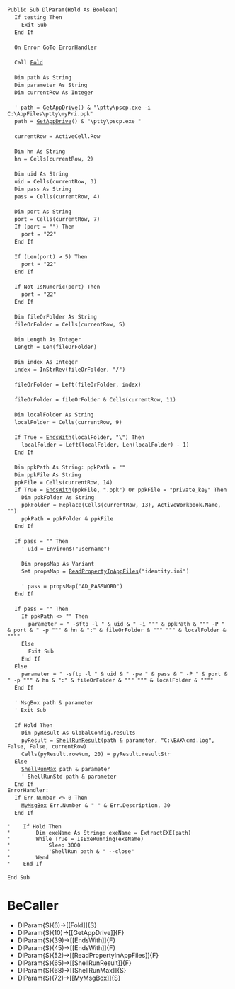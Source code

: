 &nbsp;  &nbsp;  &nbsp;  &nbsp;  
`Public Sub DlParam(Hold As Boolean)`  
&nbsp;&nbsp;&nbsp;&nbsp;`If testing Then`  
&nbsp;&nbsp;&nbsp;&nbsp;&nbsp;&nbsp;&nbsp;&nbsp;`Exit Sub`  
&nbsp;&nbsp;&nbsp;&nbsp;`End If`  
&nbsp;  &nbsp;  &nbsp;  &nbsp;  
&nbsp;&nbsp;&nbsp;&nbsp;`On Error GoTo ErrorHandler`  
&nbsp;  &nbsp;  &nbsp;  &nbsp;  
&nbsp;&nbsp;&nbsp;&nbsp;`Call `[`Fold`](Fold)  
&nbsp;  &nbsp;  &nbsp;  &nbsp;  
&nbsp;&nbsp;&nbsp;&nbsp;`Dim path As String`  
&nbsp;&nbsp;&nbsp;&nbsp;`Dim parameter As String`  
&nbsp;&nbsp;&nbsp;&nbsp;`Dim currentRow As Integer`  
&nbsp;  &nbsp;  &nbsp;  &nbsp;  
&nbsp;&nbsp;&nbsp;&nbsp;`' path = `[`GetAppDrive`](GetAppDrive)`() & "\ptty\pscp.exe -i C:\AppFiles\ptty\myPri.ppk"`  
&nbsp;&nbsp;&nbsp;&nbsp;`path = `[`GetAppDrive`](GetAppDrive)`() & "\ptty\pscp.exe "`  
&nbsp;  &nbsp;  &nbsp;  &nbsp;  
&nbsp;&nbsp;&nbsp;&nbsp;`currentRow = ActiveCell.Row`  
&nbsp;  &nbsp;  &nbsp;  &nbsp;  
&nbsp;&nbsp;&nbsp;&nbsp;`Dim hn As String`  
&nbsp;&nbsp;&nbsp;&nbsp;`hn = Cells(currentRow, 2)`  
&nbsp;  &nbsp;  &nbsp;  &nbsp;  
&nbsp;&nbsp;&nbsp;&nbsp;`Dim uid As String`  
&nbsp;&nbsp;&nbsp;&nbsp;`uid = Cells(currentRow, 3)`  
&nbsp;&nbsp;&nbsp;&nbsp;`Dim pass As String`  
&nbsp;&nbsp;&nbsp;&nbsp;`pass = Cells(currentRow, 4)`  
&nbsp;  &nbsp;  &nbsp;  &nbsp;  
&nbsp;&nbsp;&nbsp;&nbsp;`Dim port As String`  
&nbsp;&nbsp;&nbsp;&nbsp;`port = Cells(currentRow, 7)`  
&nbsp;&nbsp;&nbsp;&nbsp;`If (port = "") Then`  
&nbsp;&nbsp;&nbsp;&nbsp;&nbsp;&nbsp;&nbsp;&nbsp;`port = "22"`  
&nbsp;&nbsp;&nbsp;&nbsp;`End If`  
&nbsp;  &nbsp;  &nbsp;  &nbsp;  
&nbsp;&nbsp;&nbsp;&nbsp;`If (Len(port) > 5) Then`  
&nbsp;&nbsp;&nbsp;&nbsp;&nbsp;&nbsp;&nbsp;&nbsp;`port = "22"`  
&nbsp;&nbsp;&nbsp;&nbsp;`End If`  
&nbsp;  &nbsp;  &nbsp;  &nbsp;  
&nbsp;&nbsp;&nbsp;&nbsp;`If Not IsNumeric(port) Then`  
&nbsp;&nbsp;&nbsp;&nbsp;&nbsp;&nbsp;&nbsp;&nbsp;`port = "22"`  
&nbsp;&nbsp;&nbsp;&nbsp;`End If`  
&nbsp;  &nbsp;  &nbsp;  &nbsp;  
&nbsp;&nbsp;&nbsp;&nbsp;`Dim fileOrFolder As String`  
&nbsp;&nbsp;&nbsp;&nbsp;`fileOrFolder = Cells(currentRow, 5)`  
&nbsp;  &nbsp;  &nbsp;  &nbsp;  
&nbsp;&nbsp;&nbsp;&nbsp;`Dim Length As Integer`  
&nbsp;&nbsp;&nbsp;&nbsp;`Length = Len(fileOrFolder)`  
&nbsp;  &nbsp;  &nbsp;  &nbsp;  
&nbsp;&nbsp;&nbsp;&nbsp;`Dim index As Integer`  
&nbsp;&nbsp;&nbsp;&nbsp;`index = InStrRev(fileOrFolder, "/")`  
&nbsp;  &nbsp;  &nbsp;  &nbsp;  
&nbsp;&nbsp;&nbsp;&nbsp;`fileOrFolder = Left(fileOrFolder, index)`  
&nbsp;  &nbsp;  &nbsp;  &nbsp;  
&nbsp;&nbsp;&nbsp;&nbsp;`fileOrFolder = fileOrFolder & Cells(currentRow, 11)`  
&nbsp;  &nbsp;  &nbsp;  &nbsp;  
&nbsp;&nbsp;&nbsp;&nbsp;`Dim localFolder As String`  
&nbsp;&nbsp;&nbsp;&nbsp;`localFolder = Cells(currentRow, 9)`  
&nbsp;  &nbsp;  &nbsp;  &nbsp;  
&nbsp;&nbsp;&nbsp;&nbsp;`If True = `[`EndsWith`](EndsWith)`(localFolder, "\") Then`  
&nbsp;&nbsp;&nbsp;&nbsp;&nbsp;&nbsp;&nbsp;&nbsp;`localFolder = Left(localFolder, Len(localFolder) - 1)`  
&nbsp;&nbsp;&nbsp;&nbsp;`End If`  
&nbsp;  &nbsp;  &nbsp;  &nbsp;  
&nbsp;&nbsp;&nbsp;&nbsp;`Dim ppkPath As String: ppkPath = ""`  
&nbsp;&nbsp;&nbsp;&nbsp;`Dim ppkFile As String`  
&nbsp;&nbsp;&nbsp;&nbsp;`ppkFile = Cells(currentRow, 14)`  
&nbsp;&nbsp;&nbsp;&nbsp;`If True = `[`EndsWith`](EndsWith)`(ppkFile, ".ppk") Or ppkFile = "private_key" Then`  
&nbsp;&nbsp;&nbsp;&nbsp;&nbsp;&nbsp;&nbsp;&nbsp;`Dim ppkFolder As String`  
&nbsp;&nbsp;&nbsp;&nbsp;&nbsp;&nbsp;&nbsp;&nbsp;`ppkFolder = Replace(Cells(currentRow, 13), ActiveWorkbook.Name, "")`  
&nbsp;&nbsp;&nbsp;&nbsp;&nbsp;&nbsp;&nbsp;&nbsp;`ppkPath = ppkFolder & ppkFile`  
&nbsp;&nbsp;&nbsp;&nbsp;`End If`  
&nbsp;  &nbsp;  &nbsp;  &nbsp;  
&nbsp;&nbsp;&nbsp;&nbsp;`If pass = "" Then`  
&nbsp;&nbsp;&nbsp;&nbsp;&nbsp;&nbsp;&nbsp;&nbsp;`' uid = Environ$("username")`  
&nbsp;  &nbsp;  &nbsp;  &nbsp;  
&nbsp;&nbsp;&nbsp;&nbsp;&nbsp;&nbsp;&nbsp;&nbsp;`Dim propsMap As Variant`  
&nbsp;&nbsp;&nbsp;&nbsp;&nbsp;&nbsp;&nbsp;&nbsp;`Set propsMap = `[`ReadPropertyInAppFiles`](ReadPropertyInAppFiles)`("identity.ini")`  
&nbsp;  &nbsp;  &nbsp;  &nbsp;  
&nbsp;&nbsp;&nbsp;&nbsp;&nbsp;&nbsp;&nbsp;&nbsp;`' pass = propsMap("AD_PASSWORD")`  
&nbsp;&nbsp;&nbsp;&nbsp;`End If`  
&nbsp;  &nbsp;  &nbsp;  &nbsp;  
&nbsp;&nbsp;&nbsp;&nbsp;`If pass = "" Then`  
&nbsp;&nbsp;&nbsp;&nbsp;&nbsp;&nbsp;&nbsp;&nbsp;`If ppkPath <> "" Then`  
&nbsp;&nbsp;&nbsp;&nbsp;&nbsp;&nbsp;&nbsp;&nbsp;&nbsp;&nbsp;&nbsp;&nbsp;`parameter = " -sftp -l " & uid & " -i """ & ppkPath & """ -P " & port & " -p """ & hn & ":" & fileOrFolder & """ """ & localFolder & """"`  
&nbsp;&nbsp;&nbsp;&nbsp;&nbsp;&nbsp;&nbsp;&nbsp;`Else`  
&nbsp;&nbsp;&nbsp;&nbsp;&nbsp;&nbsp;&nbsp;&nbsp;&nbsp;&nbsp;&nbsp;&nbsp;`Exit Sub`  
&nbsp;&nbsp;&nbsp;&nbsp;&nbsp;&nbsp;&nbsp;&nbsp;`End If`  
&nbsp;&nbsp;&nbsp;&nbsp;`Else`  
&nbsp;&nbsp;&nbsp;&nbsp;&nbsp;&nbsp;&nbsp;&nbsp;`parameter = " -sftp -l " & uid & " -pw " & pass & " -P " & port & " -p """ & hn & ":" & fileOrFolder & """ """ & localFolder & """"`  
&nbsp;&nbsp;&nbsp;&nbsp;`End If`  
&nbsp;  &nbsp;  &nbsp;  &nbsp;  
&nbsp;&nbsp;&nbsp;&nbsp;`' MsgBox path & parameter`  
&nbsp;&nbsp;&nbsp;&nbsp;`' Exit Sub`  
&nbsp;  &nbsp;  &nbsp;  &nbsp;  
&nbsp;&nbsp;&nbsp;&nbsp;`If Hold Then`  
&nbsp;&nbsp;&nbsp;&nbsp;&nbsp;&nbsp;&nbsp;&nbsp;`Dim pyResult As GlobalConfig.results`  
&nbsp;&nbsp;&nbsp;&nbsp;&nbsp;&nbsp;&nbsp;&nbsp;`pyResult = `[`ShellRunResult`](ShellRunResult)`(path & parameter, "C:\BAK\cmd.log", False, False, currentRow)`  
&nbsp;&nbsp;&nbsp;&nbsp;&nbsp;&nbsp;&nbsp;&nbsp;`Cells(pyResult.rowNum, 20) = pyResult.resultStr`  
&nbsp;&nbsp;&nbsp;&nbsp;`Else`  
&nbsp;&nbsp;&nbsp;&nbsp;&nbsp;&nbsp;&nbsp;&nbsp;[`ShellRunMax`](ShellRunMax)` path & parameter`  
&nbsp;&nbsp;&nbsp;&nbsp;&nbsp;&nbsp;&nbsp;&nbsp;`' ShellRunStd path & parameter`  
&nbsp;&nbsp;&nbsp;&nbsp;`End If`  
`ErrorHandler:`  
&nbsp;&nbsp;&nbsp;&nbsp;`If Err.Number <> 0 Then`  
&nbsp;&nbsp;&nbsp;&nbsp;&nbsp;&nbsp;&nbsp;&nbsp;[`MyMsgBox`](MyMsgBox)` Err.Number & " " & Err.Description, 30`  
&nbsp;&nbsp;&nbsp;&nbsp;`End If`  
&nbsp;  &nbsp;  &nbsp;  &nbsp;  
`'    If Hold Then`  
`'        Dim exeName As String: exeName = ExtractEXE(path)`  
`'        While True = IsExeRunning(exeName)`  
`'            Sleep 3000`  
`'            'ShellRun path & " --close"`  
`'        Wend`  
`'    End If`  
&nbsp;  &nbsp;  &nbsp;  &nbsp;  
`End Sub`  


# BeCaller
- DlParam{S}(6)->[[Fold]]{S}
- DlParam{S}(10)->[[GetAppDrive]]{F}
- DlParam{S}(39)->[[EndsWith]]{F}
- DlParam{S}(45)->[[EndsWith]]{F}
- DlParam{S}(52)->[[ReadPropertyInAppFiles]]{F}
- DlParam{S}(65)->[[ShellRunResult]]{F}
- DlParam{S}(68)->[[ShellRunMax]]{S}
- DlParam{S}(72)->[[MyMsgBox]]{S}

